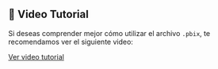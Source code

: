 ## 🎥 Video Tutorial

Si deseas comprender mejor cómo utilizar el archivo `.pbix`, te recomendamos ver el siguiente video:

[Ver video tutorial](https://drive.google.com/file/d/1WI3Hn5q0Y8JcGv3vfVl-qME2R64Av3ej/view?usp=drive_link)
